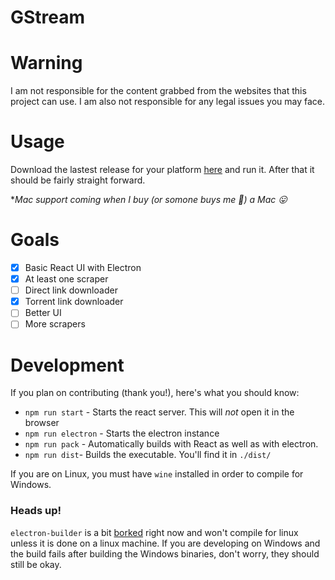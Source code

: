 # GStream

# Warning

I am not responsible for the content grabbed from the websites that this project can use. I am also not responsible for any legal issues you may face.

# Usage

Download the lastest release for your platform [here](https://github.com/SpikeHD/gstream/releases/) and run it. After that it should be fairly straight forward.

\**Mac support coming when I buy (or somone buys me 👀) a Mac 😛*

# Goals

- [x] Basic React UI with Electron
- [x] At least one scraper
- [ ] Direct link downloader
- [x] Torrent link downloader
- [ ] Better UI
- [ ] More scrapers

# Development

If you plan on contributing (thank you!), here's what you should know:

* `npm run start` - Starts the react server. This will *not* open it in the browser
* `npm run electron` - Starts the electron instance
* `npm run pack` - Automatically builds with React as well as with electron.
* `npm run dist`- Builds the executable. You'll find it in `./dist/`

If you are on Linux, you must have `wine` installed in order to compile for Windows.

### Heads up!

`electron-builder` is a bit [borked](https://github.com/electron-userland/electron-builder/issues/3569) right now and won't compile for linux unless it is done on a linux machine. If you are developing on Windows and the build fails after building the Windows binaries, don't worry, they should still be okay.
